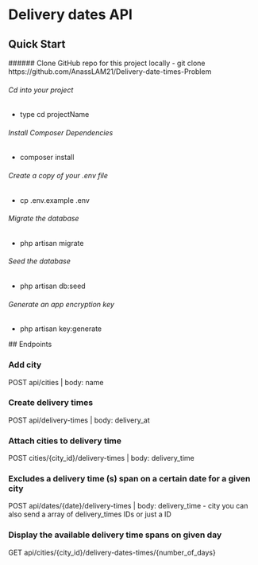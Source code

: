 # Delivery dates API

## Quick Start

<div class="text-gray-dark mb-2">
###### Clone GitHub repo for this project locally
- git clone https://github.com/AnassLAM21/Delivery-date-times-Problem 

###### Cd into your project
- type cd projectName

###### Install Composer Dependencies
- composer install

###### Create a copy of your .env file
- cp .env.example .env

###### Migrate the database
- php artisan migrate

###### Seed the database
- php artisan db:seed

###### Generate an app encryption key
- php artisan key:generate
</div>
## Endpoints

### Add city
POST api/cities | body: name 

### Create delivery times
POST api/delivery-times | body: delivery_at

### Attach cities to delivery time
POST cities/{city_id}/delivery-times | body: delivery_time

### Excludes a delivery time (s) span on a certain date for a given city
POST api/dates/{date}/delivery-times | body: delivery_time - city
you can also send a array of delivery_times IDs or just a ID 

### Display the available delivery time spans on given day
GET api/cities/{city_id}/delivery-dates-times/{number_of_days} 


